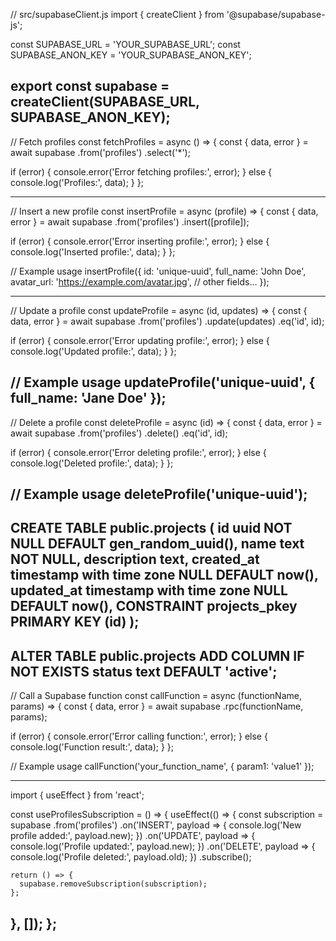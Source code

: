 // src/supabaseClient.js
import { createClient } from '@supabase/supabase-js';

const SUPABASE_URL = 'YOUR_SUPABASE_URL';
const SUPABASE_ANON_KEY = 'YOUR_SUPABASE_ANON_KEY';

export const supabase = createClient(SUPABASE_URL, SUPABASE_ANON_KEY);
-------------------

// Fetch profiles
const fetchProfiles = async () => {
  const { data, error } = await supabase
    .from('profiles')
    .select('*');

  if (error) {
    console.error('Error fetching profiles:', error);
  } else {
    console.log('Profiles:', data);
  }
};

---------------------

// Insert a new profile
const insertProfile = async (profile) => {
  const { data, error } = await supabase
    .from('profiles')
    .insert([profile]);

  if (error) {
    console.error('Error inserting profile:', error);
  } else {
    console.log('Inserted profile:', data);
  }
};

// Example usage
insertProfile({
  id: 'unique-uuid',
  full_name: 'John Doe',
  avatar_url: 'https://example.com/avatar.jpg',
  // other fields...
});

--------------------------
// Update a profile
const updateProfile = async (id, updates) => {
  const { data, error } = await supabase
    .from('profiles')
    .update(updates)
    .eq('id', id);

  if (error) {
    console.error('Error updating profile:', error);
  } else {
    console.log('Updated profile:', data);
  }
};

// Example usage
updateProfile('unique-uuid', { full_name: 'Jane Doe' });
--------------------


// Delete a profile
const deleteProfile = async (id) => {
  const { data, error } = await supabase
    .from('profiles')
    .delete()
    .eq('id', id);

  if (error) {
    console.error('Error deleting profile:', error);
  } else {
    console.log('Deleted profile:', data);
  }
};

// Example usage
deleteProfile('unique-uuid');
------------------------
CREATE TABLE public.projects (
  id uuid NOT NULL DEFAULT gen_random_uuid(),
  name text NOT NULL,
  description text,
  created_at timestamp with time zone NULL DEFAULT now(),
  updated_at timestamp with time zone NULL DEFAULT now(),
  CONSTRAINT projects_pkey PRIMARY KEY (id)
);
----------------------


ALTER TABLE public.projects 
ADD COLUMN IF NOT EXISTS status text DEFAULT 'active';
-----------------------

// Call a Supabase function
const callFunction = async (functionName, params) => {
  const { data, error } = await supabase
    .rpc(functionName, params);

  if (error) {
    console.error('Error calling function:', error);
  } else {
    console.log('Function result:', data);
  }
};

// Example usage
callFunction('your_function_name', { param1: 'value1' });

------------------------

import { useEffect } from 'react';

const useProfilesSubscription = () => {
  useEffect(() => {
    const subscription = supabase
      .from('profiles')
      .on('INSERT', payload => {
        console.log('New profile added:', payload.new);
      })
      .on('UPDATE', payload => {
        console.log('Profile updated:', payload.new);
      })
      .on('DELETE', payload => {
        console.log('Profile deleted:', payload.old);
      })
      .subscribe();

    return () => {
      supabase.removeSubscription(subscription);
    };
  }, []);
};
------------------